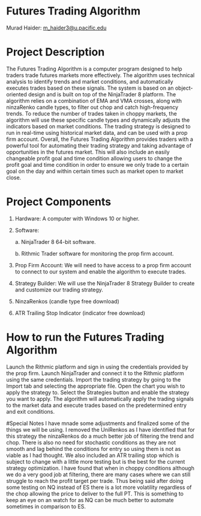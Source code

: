 # Futures Trading Algorithm 
Murad Haider: m_haider3@u.pacific.edu

# Project Description
The Futures Trading Algorithm is a computer program designed to help traders trade futures markets more effectively. The algorithm uses technical analysis to identify trends and market conditions, and automatically executes trades based on these signals. The system is based on an object-oriented design and is built on top of the NinjaTrader 8 platform.
The algorithm relies on a combination of EMA and VMA crosses, along with ninzaRenko candle types, to filter out chop and catch high-frequency trends. To reduce the number of trades taken in choppy markets, the algorithm will use these specific candle types and dynamically adjusts the indicators based on market conditions. The trading strategy is designed to run in real-time using historical market data, and can be used with a prop firm account.
Overall, the Futures Trading Algorithm provides traders with a powerful tool for automating their trading strategy and taking advantage of opportunities in the futures market. This will also include an easily changeable profit goal and time condition allowing users to change the profit goal and time condition in order to ensure we only trade to a certain goal on the day and within certain times such as market open to market close. 
# Project Components
1. Hardware: A computer with Windows 10 or higher.
2. Software: 

    a. NinjaTrader 8 64-bit software.

    b. Rithmic Trader software for monitoring the prop firm account.


3. Prop Firm Account: We will need to have access to a prop firm account to connect to our   system and enable the algorithm to execute trades.
4. Strategy Builder: We will use the NinjaTrader 8 Strategy Builder to create and customize our trading strategy.
5. NinzaRenkos (candle type free download)
6. ATR Trailing Stop Indicator (indicator free download)
# How to run the Futures Trading Algorithm
Launch the Rithmic platform and sign in using the credentials provided by the prop firm.
Launch NinjaTrader and connect it to the Rithmic platform using the same credentials.
Import the trading strategy by going to the Import tab and selecting the appropriate file.
Open the chart you wish to apply the strategy to.
Select the Strategies button and enable the strategy you want to apply.
The algorithm will automatically apply the trading signals to the market data and execute trades based on the predetermined entry and exit conditions.


#Special Notes
I have mnade some adjustments and finalized some of the things we will be using. I removed the UniRenkos as I have identified that for this strategy the ninzaRenkos do a much better job of filtering the trend and chop. There is also no need for stochastic conditions as they are not smooth and lag behind the conditions for entry so using them is not as viable as I had thought. We also included an ATR trailing stop which is subject to change with a little more testing but is the best for the current strategy optimization. 
I have found that when in choppy conditions although we do a very good job at filtering, there are many cases where we can still struggle to reach the profit target per trade. Thus being said after doing some testing on NQ instead of ES there is a lot more volatility regardless of the chop allowing the price to deliver to the full PT. This is something to keep an eye on an watch for as NQ can be much better to automate sometimes in comparison to ES. 

